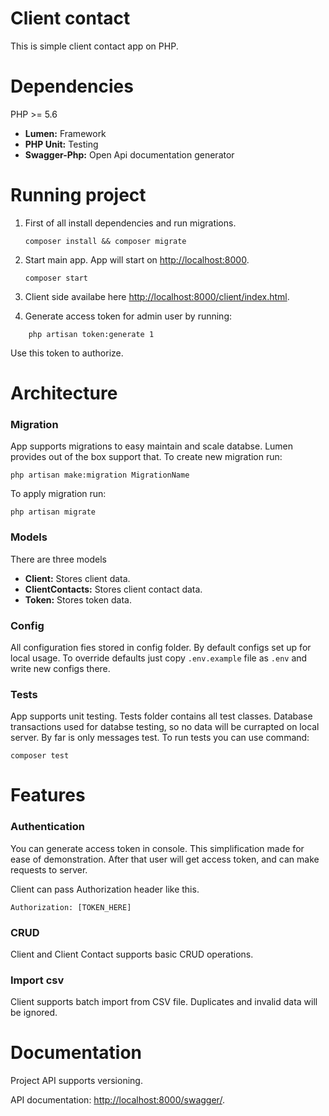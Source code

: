 # Client contact

This is simple client contact app on PHP.

# Dependencies

PHP >= 5.6

-   **Lumen:** Framework
-   **PHP Unit:** Testing
-   **Swagger-Php:** Open Api documentation generator

# Running project

1.  First of all install dependencies and run migrations.

    ```
    composer install && composer migrate
    ```

2.  Start main app. App will start on [http://localhost:8000](http://localhost:8000).

    ```
    composer start
    ```

3.  Client side availabe here [http://localhost:8000/client/index.html](http://localhost:8000/client/index.html).

4.  Generate access token for admin user by running:

```
    php artisan token:generate 1
```

Use this token to authorize.

# Architecture

### Migration

App supports migrations to easy maintain and scale databse. Lumen provides out of the box support that.
To create new migration run:

```
php artisan make:migration MigrationName
```

To apply migration run:

```
php artisan migrate
```

### Models

There are three models

-   **Client:** Stores client data.
-   **ClientContacts:** Stores client contact data.
-   **Token:** Stores token data.

### Config

All configuration fies stored in config folder. By default configs set up for local usage. To override defaults just copy `.env.example` file as `.env` and write new configs there.

### Tests

App supports unit testing. Tests folder contains all test classes. Database transactions used for databse testing, so no data will be currapted on local server. By far is only messages test. To run tests you can use command:

```
composer test
```

# Features

### Authentication

You can generate access token in console. This simplification made for ease of demonstration. After that user will get access token, and can make requests to server.

Client can pass Authorization header like this.

```
Authorization: [TOKEN_HERE]
```

### CRUD

Client and Client Contact supports basic CRUD operations.

### Import csv

Client supports batch import from CSV file. Duplicates and invalid data will be ignored.

# Documentation

Project API supports versioning.

API documentation: [http://localhost:8000/swagger/](http://localhost:8000/swagger/).
